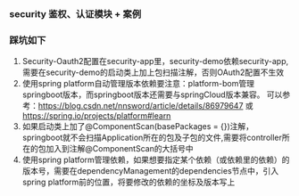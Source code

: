 ### security 鉴权、认证模块 + 案例

### 踩坑如下
1. Security-Oauth2配置在security-app里，security-demo依赖security-app,需要在security-demo的启动类上加上包扫描注解，否则OAuth2配置不生效
2. 使用spring platform自动管理版本依赖要注意：platform-bom管理springboot版本，而springboot版本还需要与springCloud版本兼容。
   可以参考：https://blog.csdn.net/nnsword/article/details/86979647 或 https://spring.io/projects/platform#learn
3. 如果启动类上加了@ComponentScan(basePackages = {})注解，springboot就不会扫描Application所在的包及子包的文件,需要将controller所在的包加入到注解@ComponentScan的大括号中
4. 使用spring platform管理依赖，如果想要指定某个依赖（或依赖里的依赖）的版本号，需要在dependencyManagement的dependencies节点中，引入spring platform前的位置，将要修改的依赖的坐标及版本写上